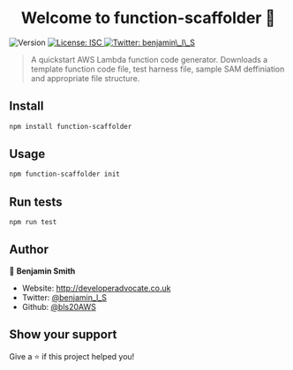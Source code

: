<h1 align="center">Welcome to function-scaffolder 👋</h1>
<p>
  <img alt="Version" src="https://img.shields.io/badge/version-1.0.0-blue.svg?cacheSeconds=2592000" />
  <a href="#" target="_blank">
    <img alt="License: ISC" src="https://img.shields.io/badge/License-ISC-yellow.svg" />
  </a>
  <a href="https://twitter.com/benjamin\_l\_S" target="_blank">
    <img alt="Twitter: benjamin\_l\_S" src="https://img.shields.io/twitter/follow/benjamin\_l\_S.svg?style=social" />
  </a>
</p>

> A quickstart AWS Lambda function code generator. Downloads a template function code file, test harness file, sample SAM deffiniation and appropriate file structure.

## Install

```sh
npm install function-scaffolder
```

## Usage

```sh
npm function-scaffolder init
```

## Run tests

```sh
npm run test
```

## Author

👤 **Benjamin Smith**

* Website: http://developeradvocate.co.uk
* Twitter: [@benjamin\_l\_S](https://twitter.com/benjamin\_l\_S)
* Github: [@bls20AWS](https://github.com/bls20AWS)

## Show your support

Give a ⭐️ if this project helped you!
